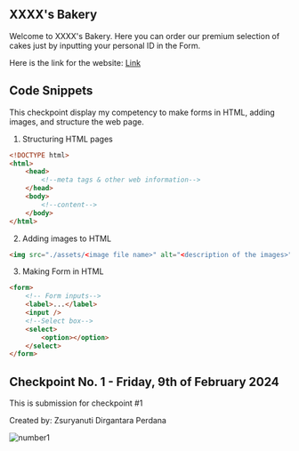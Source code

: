 ## XXXX's Bakery

Welcome to XXXX's Bakery. Here you can order our premium selection of cakes just by inputting your personal ID in the Form.

Here is the link for the website: [Link](https://check-point-week1-zsuryanuti.netlify.app/)

## Code Snippets

This checkpoint display my competency to make forms in HTML, adding images, and structure the web page.

1. Structuring HTML pages

```html
<!DOCTYPE html>
<html>
    <head>
        <!--meta tags & other web information-->
    </head>
    <body>
        <!--content-->
    </body>
</html>
```

2. Adding images to HTML

```html
<img src="./assets/<image file name>" alt="<description of the images>" />
```

3. Making Form in HTML

```html
<form>
    <!-- Form inputs-->
    <label>...</label>
    <input />
    <!--Select box-->
    <select>
        <option></option>
    </select>
</form>
```

## Checkpoint No. 1 - Friday, 9th of February 2024

This is submission for checkpoint #1

Created by: Zsuryanuti Dirgantara Perdana

![number1](https://cdn1.vectorstock.com/i/1000x1000/59/50/number-1-vector-3175950.jpg)